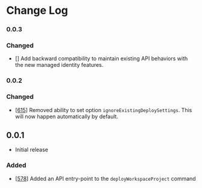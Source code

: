 # Change Log

### 0.0.3

### Changed
* [[]]() Add backward compatibility to maintain existing API behaviors with the new managed identity features.

### 0.0.2

### Changed
* [[615]](https://github.com/microsoft/vscode-azurecontainerapps/pull/615) Removed ability to set option `ignoreExistingDeploySettings`. This will now happen automatically by default.

## 0.0.1
* Initial release

### Added
* [[578]](https://github.com/microsoft/vscode-azurecontainerapps/pull/578) Added an API entry-point to the `deployWorkspaceProject` command
